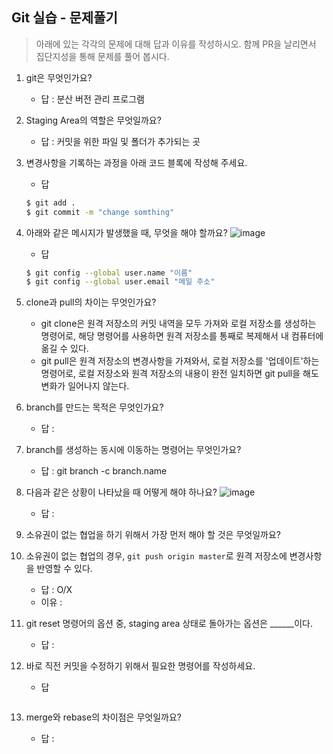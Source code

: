 ## Git 실습 - 문제풀기
> 아래에 있는 각각의 문제에 대해 답과 이유를 작성하시오.
> 함께 PR을 날리면서 집단지성을 통해 문제를 풀어 봅시다.

1. git은 무엇인가요?   
   - 답 : 분산 버전 관리 프로그램
  
2. Staging Area의 역할은 무엇일까요?
   - 답 :  커밋을 위한 파일 및 폴더가 추가되는 곳

3. 변경사항을 기록하는 과정을 아래 코드 블록에 작성해 주세요.
   - 답
   ```bash
   $ git add .
   $ git commit -m "change somthing" 
   ```

4. 아래와 같은 메시지가 발생했을 때, 무엇을 해야 할까요?
![image](https://user-images.githubusercontent.com/98133984/181182281-4d01a374-62fe-4957-9a07-1efc005e35d3.png)
   - 답
   ```bash
   $ git config --global user.name "이름"
   $ git config --global user.email "메일 주소"  

   ```
5. clone과 pull의 차이는 무엇인가요?
   - git clone은 원격 저장소의 커밋 내역을 모두 가져와 로컬 저장소를 생성하는 명령어로, 해당 명령어를 사용하면 원격 저장소를 통째로 복제해서 내 컴퓨터에 옮길 수 있다.
   - git pull은 원격 저장소의 변경사항을 가져와서, 로컬 저장소를 '업데이트'하는 명령어로, 로컬 저장소와 원격 저장소의 내용이 완전 일치하면 git pull을 해도 변화가 일어나지 않는다.
   
6. branch를 만드는 목적은 무엇인가요?
    - 답 : 

7. branch를 생성하는 동시에 이동하는 명령어는 무엇인가요?
    - 답 : git branch -c branch.name

8. 다음과 같은 상황이 나타났을 때 어떻게 해야 하나요?
   ![image](https://user-images.githubusercontent.com/98133984/181183354-df42d325-b839-48e1-a4c6-667c20b33d5c.png)
    - 답 : 

9.  소유권이 없는 협업을 하기 위해서 가장 먼저 해야 할 것은 무엇일까요?
10. 소유권이 없는 협업의 경우, `git push origin master`로 원격 저장소에 변경사항을 반영할 수 있다.
    - 답 : O/X
    - 이유 :
 
11. git reset 명령어의 옵션 중, staging area 상태로 돌아가는 옵션은 ______이다.
    - 답 : 

12. 바로 직전 커밋을 수정하기 위해서 필요한 명령어를 작성하세요.
    - 답
    ```
    ```

13. merge와 rebase의 차이점은 무엇일까요? 
     - 답 : 
